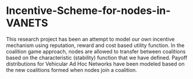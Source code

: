 # Incentive-Scheme-for-nodes-in-VANETS
This research project has been an attempt to model our own incentive mechanism using reputation, reward and cost based utility function. In the coalition game approach, nodes are allowed to transfer between coalitions based on the characteristic (stability) function that we have defined. Payoff distributions for Vehicular Ad Hoc Networks have been modeled based on the new coalitions formed when nodes join a coalition.
